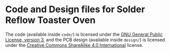 # Code and Design files for Solder Reflow Toaster Oven

The code (available inside `code/`) is licensed under the
[GNU General Public License, version 3](https://www.gnu.org/licenses/gpl.html), and
the PCB design (available inside `design/`) is licensed under the
[Creative Commons ShareAlike 4.0 International](https://creativecommons.org/licenses/by-sa/4.0/) license.
